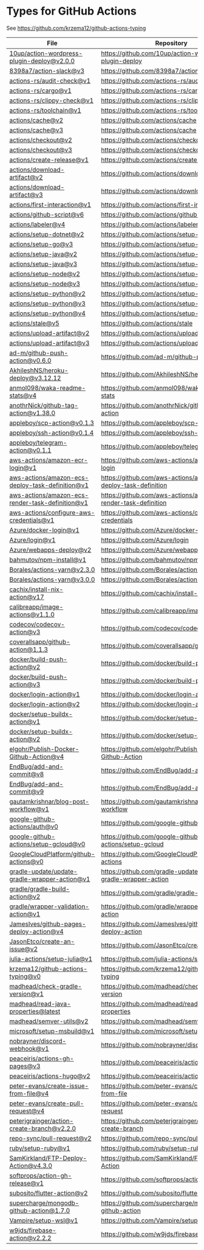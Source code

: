 # Types for GitHub Actions

See https://github.com/krzema12/github-actions-typing

| File         | Repository|
|--------------|-----------|
| [10up/action-wordpress-plugin-deploy@v2.0.0](10up-action-wordpress-plugin-deploy-v2.0.0.yml) | https://github.com/10up/action-wordpress-plugin-deploy|
| [8398a7/action-slack@v3](8398a7-action-slack-v3.yml) | https://github.com/8398a7/action-slack|
| [actions-rs/audit-check@v1](actions-rs-audit-check-v1.yml) | https://github.com/actions-rs/audit-check|
| [actions-rs/cargo@v1](actions-rs-cargo-v1.yml) | https://github.com/actions-rs/cargo|
| [actions-rs/clippy-check@v1](actions-rs-clippy-check-v1.yml) | https://github.com/actions-rs/clippy-check|
| [actions-rs/toolchain@v1](actions-rs-toolchain-v1.yml) | https://github.com/actions-rs/toolchain|
| [actions/cache@v2](actions-cache-v2.yml) | https://github.com/actions/cache|
| [actions/cache@v3](actions-cache-v3.yml) | https://github.com/actions/cache|
| [actions/checkout@v2](actions-checkout-v2.yml) | https://github.com/actions/checkout|
| [actions/checkout@v3](actions-checkout-v3.yml) | https://github.com/actions/checkout|
| [actions/create-release@v1](actions-create-release-v1.yml) | https://github.com/actions/create-release|
| [actions/download-artifact@v2](actions-download-artifact-v2.yml) | https://github.com/actions/download-artifact|
| [actions/download-artifact@v3](actions-download-artifact-v3.yml) | https://github.com/actions/download-artifact|
| [actions/first-interaction@v1](actions-first-interaction-v1.yml) | https://github.com/actions/first-interaction|
| [actions/github-script@v6](actions-github-script-v6.yml) | https://github.com/actions/github-script|
| [actions/labeler@v4](actions-labeler-v4.yml) | https://github.com/actions/labeler|
| [actions/setup-dotnet@v2](actions-setup-dotnet-v2.yml) | https://github.com/actions/setup-dotnet|
| [actions/setup-go@v3](actions-setup-go-v3.yml) | https://github.com/actions/setup-go|
| [actions/setup-java@v2](actions-setup-java-v2.yml) | https://github.com/actions/setup-java|
| [actions/setup-java@v3](actions-setup-java-v3.yml) | https://github.com/actions/setup-java|
| [actions/setup-node@v2](actions-setup-node-v2.yml) | https://github.com/actions/setup-node|
| [actions/setup-node@v3](actions-setup-node-v3.yml) | https://github.com/actions/setup-node|
| [actions/setup-python@v2](actions-setup-python-v2.yml) | https://github.com/actions/setup-python|
| [actions/setup-python@v3](actions-setup-python-v3.yml) | https://github.com/actions/setup-python|
| [actions/setup-python@v4](actions-setup-python-v4.yml) | https://github.com/actions/setup-python|
| [actions/stale@v5](actions-stale-v5.yml) | https://github.com/actions/stale|
| [actions/upload-artifact@v2](actions-upload-artifact-v2.yml) | https://github.com/actions/upload-artifact|
| [actions/upload-artifact@v3](actions-upload-artifact-v3.yml) | https://github.com/actions/upload-artifact|
| [ad-m/github-push-action@v0.6.0](ad-m-github-push-action-v0.6.0.yml) | https://github.com/ad-m/github-push-action|
| [AkhileshNS/heroku-deploy@v3.12.12](AkhileshNS-heroku-deploy-v3.12.12.yml) | https://github.com/AkhileshNS/heroku-deploy|
| [anmol098/waka-readme-stats@v4](anmol098-waka-readme-stats-v4.yml) | https://github.com/anmol098/waka-readme-stats|
| [anothrNick/github-tag-action@v1.38.0](anothrNick-github-tag-action-v1.38.0.yml) | https://github.com/anothrNick/github-tag-action|
| [appleboy/scp-action@v0.1.3](appleboy-scp-action-v0.1.3.yml) | https://github.com/appleboy/scp-action|
| [appleboy/ssh-action@v0.1.4](appleboy-ssh-action-v0.1.4.yml) | https://github.com/appleboy/ssh-action|
| [appleboy/telegram-action@v0.1.1](appleboy-telegram-action-v0.1.1.yml) | https://github.com/appleboy/telegram-action|
| [aws-actions/amazon-ecr-login@v1](aws-actions-amazon-ecr-login-v1.yml) | https://github.com/aws-actions/amazon-ecr-login|
| [aws-actions/amazon-ecs-deploy-task-definition@v1](aws-actions-amazon-ecs-deploy-task-definition-v1.yml) | https://github.com/aws-actions/amazon-ecs-deploy-task-definition|
| [aws-actions/amazon-ecs-render-task-definition@v1](aws-actions-amazon-ecs-render-task-definition-v1.yml) | https://github.com/aws-actions/amazon-ecs-render-task-definition|
| [aws-actions/configure-aws-credentials@v1](aws-actions-configure-aws-credentials-v1.yml) | https://github.com/aws-actions/configure-aws-credentials|
| [Azure/docker-login@v1](Azure-docker-login-v1.yml) | https://github.com/Azure/docker-login|
| [Azure/login@v1](Azure-login-v1.yml) | https://github.com/Azure/login|
| [Azure/webapps-deploy@v2](Azure-webapps-deploy-v2.yml) | https://github.com/Azure/webapps-deploy|
| [bahmutov/npm-install@v1](bahmutov-npm-install-v1.yml) | https://github.com/bahmutov/npm-install|
| [Borales/actions-yarn@v2.3.0](Borales-actions-yarn-v2.3.0.yml) | https://github.com/Borales/actions-yarn|
| [Borales/actions-yarn@v3.0.0](Borales-actions-yarn-v3.0.0.yml) | https://github.com/Borales/actions-yarn|
| [cachix/install-nix-action@v17](cachix-install-nix-action-v17.yml) | https://github.com/cachix/install-nix-action|
| [calibreapp/image-actions@v1.1.0](calibreapp-image-actions-v1.1.0.yml) | https://github.com/calibreapp/image-actions|
| [codecov/codecov-action@v3](codecov-codecov-action-v3.yml) | https://github.com/codecov/codecov-action|
| [coverallsapp/github-action@1.1.3](coverallsapp-github-action-1.1.3.yml) | https://github.com/coverallsapp/github-action|
| [docker/build-push-action@v2](docker-build-push-action-v2.yml) | https://github.com/docker/build-push-action|
| [docker/build-push-action@v3](docker-build-push-action-v3.yml) | https://github.com/docker/build-push-action|
| [docker/login-action@v1](docker-login-action-v1.yml) | https://github.com/docker/login-action|
| [docker/login-action@v2](docker-login-action-v2.yml) | https://github.com/docker/login-action|
| [docker/setup-buildx-action@v1](docker-setup-buildx-action-v1.yml) | https://github.com/docker/setup-buildx-action|
| [docker/setup-buildx-action@v2](docker-setup-buildx-action-v2.yml) | https://github.com/docker/setup-buildx-action|
| [elgohr/Publish-Docker-Github-Action@v4](elgohr-Publish-Docker-Github-Action-v4.yml) | https://github.com/elgohr/Publish-Docker-Github-Action|
| [EndBug/add-and-commit@v8](EndBug-add-and-commit-v8.yml) | https://github.com/EndBug/add-and-commit|
| [EndBug/add-and-commit@v9](EndBug-add-and-commit-v9.yml) | https://github.com/EndBug/add-and-commit|
| [gautamkrishnar/blog-post-workflow@v1](gautamkrishnar-blog-post-workflow-v1.yml) | https://github.com/gautamkrishnar/blog-post-workflow|
| [google-github-actions/auth@v0](google-github-actions-auth-v0.yml) | https://github.com/google-github-actions/auth|
| [google-github-actions/setup-gcloud@v0](google-github-actions-setup-gcloud-v0.yml) | https://github.com/google-github-actions/setup-gcloud|
| [GoogleCloudPlatform/github-actions@v0](GoogleCloudPlatform-github-actions-v0.yml) | https://github.com/GoogleCloudPlatform/github-actions|
| [gradle-update/update-gradle-wrapper-action@v1](gradle-update-update-gradle-wrapper-action-v1.yml) | https://github.com/gradle-update/update-gradle-wrapper-action|
| [gradle/gradle-build-action@v2](gradle-gradle-build-action-v2.yml) | https://github.com/gradle/gradle-build-action|
| [gradle/wrapper-validation-action@v1](gradle-wrapper-validation-action-v1.yml) | https://github.com/gradle/wrapper-validation-action|
| [JamesIves/github-pages-deploy-action@v4](JamesIves-github-pages-deploy-action-v4.yml) | https://github.com/JamesIves/github-pages-deploy-action|
| [JasonEtco/create-an-issue@v2](JasonEtco-create-an-issue-v2.yml) | https://github.com/JasonEtco/create-an-issue|
| [julia-actions/setup-julia@v1](julia-actions-setup-julia-v1.yml) | https://github.com/julia-actions/setup-julia|
| [krzema12/github-actions-typing@v0](krzema12-github-actions-typing-v0.yml) | https://github.com/krzema12/github-actions-typing|
| [madhead/check-gradle-version@v1](madhead-check-gradle-version-v1.yml) | https://github.com/madhead/check-gradle-version|
| [madhead/read-java-properties@latest](madhead-read-java-properties-latest.yml) | https://github.com/madhead/read-java-properties|
| [madhead/semver-utils@v2](madhead-semver-utils-v2.yml) | https://github.com/madhead/semver-utils|
| [microsoft/setup-msbuild@v1](microsoft-setup-msbuild-v1.yml) | https://github.com/microsoft/setup-msbuild|
| [nobrayner/discord-webhook@v1](nobrayner-discord-webhook-v1.yml) | https://github.com/nobrayner/discord-webhook|
| [peaceiris/actions-gh-pages@v3](peaceiris-actions-gh-pages-v3.yml) | https://github.com/peaceiris/actions-gh-pages|
| [peaceiris/actions-hugo@v2](peaceiris-actions-hugo-v2.yml) | https://github.com/peaceiris/actions-hugo|
| [peter-evans/create-issue-from-file@v4](peter-evans-create-issue-from-file-v4.yml) | https://github.com/peter-evans/create-issue-from-file|
| [peter-evans/create-pull-request@v4](peter-evans-create-pull-request-v4.yml) | https://github.com/peter-evans/create-pull-request|
| [peterjgrainger/action-create-branch@v2.2.0](peterjgrainger-action-create-branch-v2.2.0.yml) | https://github.com/peterjgrainger/action-create-branch|
| [repo-sync/pull-request@v2](repo-sync-pull-request-v2.yml) | https://github.com/repo-sync/pull-request|
| [ruby/setup-ruby@v1](ruby-setup-ruby-v1.yml) | https://github.com/ruby/setup-ruby|
| [SamKirkland/FTP-Deploy-Action@v4.3.0](SamKirkland-FTP-Deploy-Action-v4.3.0.yml) | https://github.com/SamKirkland/FTP-Deploy-Action|
| [softprops/action-gh-release@v1](softprops-action-gh-release-v1.yml) | https://github.com/softprops/action-gh-release|
| [subosito/flutter-action@v2](subosito-flutter-action-v2.yml) | https://github.com/subosito/flutter-action|
| [supercharge/mongodb-github-action@1.7.0](supercharge-mongodb-github-action-1.7.0.yml) | https://github.com/supercharge/mongodb-github-action|
| [Vampire/setup-wsl@v1](Vampire-setup-wsl-v1.yml) | https://github.com/Vampire/setup-wsl|
| [w9jds/firebase-action@v2.2.2](w9jds-firebase-action-v2.2.2.yml) | https://github.com/w9jds/firebase-action|
